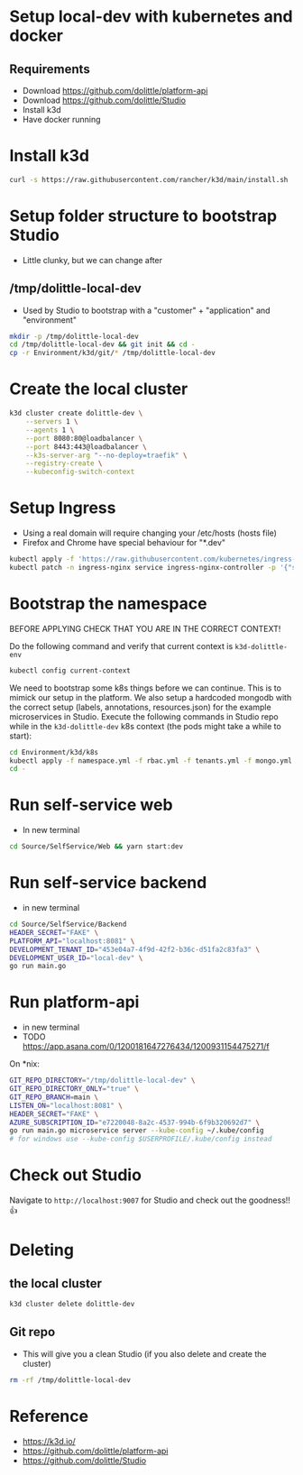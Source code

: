 # Setup local-dev with kubernetes and docker
## Requirements
- Download https://github.com/dolittle/platform-api
- Download https://github.com/dolittle/Studio
- Install k3d
- Have docker running


# Install k3d
```sh
curl -s https://raw.githubusercontent.com/rancher/k3d/main/install.sh | bash
```

# Setup folder structure to bootstrap Studio
- Little clunky, but we can change after
## /tmp/dolittle-local-dev
- Used by Studio to bootstrap with a "customer" + "application" and "environment"

```sh
mkdir -p /tmp/dolittle-local-dev
cd /tmp/dolittle-local-dev && git init && cd -
cp -r Environment/k3d/git/* /tmp/dolittle-local-dev
```

# Create the local cluster
```sh
k3d cluster create dolittle-dev \
    --servers 1 \
    --agents 1 \
    --port 8080:80@loadbalancer \
    --port 8443:443@loadbalancer \
    --k3s-server-arg "--no-deploy=traefik" \
    --registry-create \
    --kubeconfig-switch-context
```

# Setup Ingress
- Using a real domain will require changing your /etc/hosts (hosts file)
- Firefox and Chrome have special behaviour for "*.dev"

```sh
kubectl apply -f 'https://raw.githubusercontent.com/kubernetes/ingress-nginx/controller-v1.0.0/deploy/static/provider/baremetal/deploy.yaml'
kubectl patch -n ingress-nginx service ingress-nginx-controller -p '{"spec": {"type": "LoadBalancer"}}'
```



# Bootstrap the namespace

BEFORE APPLYING CHECK THAT YOU ARE IN THE CORRECT CONTEXT!

Do the following command and verify that current context is `k3d-dolittle-env`

```sh
kubectl config current-context
```

We need to bootstrap some k8s things before we can continue. This is to mimick our setup in the platform. We also setup a hardcoded mongodb with the correct setup (labels, annotations, resources.json) for the example microservices in Studio.
Execute the following commands in Studio repo while in the `k3d-dolittle-dev` k8s context (the pods might take a while to start):

 ```sh
cd Environment/k3d/k8s
kubectl apply -f namespace.yml -f rbac.yml -f tenants.yml -f mongo.yml
cd -
```

# Run self-service web
- In new terminal
```sh
cd Source/SelfService/Web && yarn start:dev
```

# Run self-service backend
- in new terminal
```sh
cd Source/SelfService/Backend
HEADER_SECRET="FAKE" \
PLATFORM_API="localhost:8081" \
DEVELOPMENT_TENANT_ID="453e04a7-4f9d-42f2-b36c-d51fa2c83fa3" \
DEVELOPMENT_USER_ID="local-dev" \
go run main.go
```

# Run platform-api
- in new terminal
- TODO https://app.asana.com/0/1200181647276434/1200931154475271/f

On *nix:

```sh
GIT_REPO_DIRECTORY="/tmp/dolittle-local-dev" \
GIT_REPO_DIRECTORY_ONLY="true" \
GIT_REPO_BRANCH=main \
LISTEN_ON="localhost:8081" \
HEADER_SECRET="FAKE" \
AZURE_SUBSCRIPTION_ID="e7220048-8a2c-4537-994b-6f9b320692d7" \
go run main.go microservice server --kube-config ~/.kube/config
# for windows use --kube-config $USERPROFILE/.kube/config instead
```

# Check out Studio

Navigate to `http://localhost:9007` for Studio and check out the goodness!!👍


# Deleting
## the local cluster
```sh
k3d cluster delete dolittle-dev
```
## Git repo
- This will give you a clean Studio (if you also delete and create the cluster)

```sh
rm -rf /tmp/dolittle-local-dev
```

# Reference
- https://k3d.io/
- https://github.com/dolittle/platform-api
- https://github.com/dolittle/Studio
